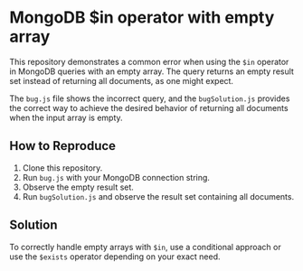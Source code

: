 # MongoDB $in operator with empty array

This repository demonstrates a common error when using the `$in` operator in MongoDB queries with an empty array.  The query returns an empty result set instead of returning all documents, as one might expect.

The `bug.js` file shows the incorrect query, and the `bugSolution.js` provides the correct way to achieve the desired behavior of returning all documents when the input array is empty.

## How to Reproduce

1. Clone this repository.
2. Run `bug.js` with your MongoDB connection string.
3. Observe the empty result set.
4. Run `bugSolution.js` and observe the result set containing all documents.

## Solution

To correctly handle empty arrays with `$in`, use a conditional approach or use the `$exists` operator depending on your exact need.